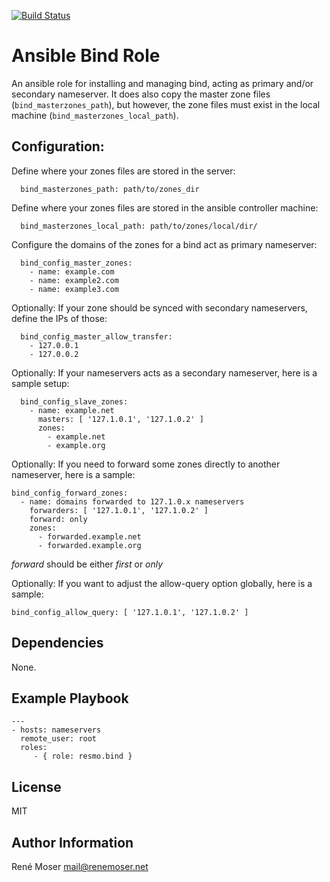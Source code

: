 [![Build Status](https://travis-ci.org/resmo/ansible-role-bind.png?branch=master)](https://travis-ci.org/resmo/ansible-role-bind)

# Ansible Bind Role

An ansible role for installing and managing bind, acting as primary and/or secondary nameserver.
It does also copy the master zone files (`bind_masterzones_path`), but however, the zone files must exist in the local machine (`bind_masterzones_local_path`).


## Configuration:

Define where your zones files are stored in the server:

      bind_masterzones_path: path/to/zones_dir

Define where your zones files are stored in the ansible controller machine:

      bind_masterzones_local_path: path/to/zones/local/dir/

Configure the domains of the zones for a bind act as primary nameserver:

      bind_config_master_zones:
        - name: example.com
        - name: example2.com
        - name: example3.com

Optionally: If your zone should be synced with secondary nameservers, define the IPs of those:

      bind_config_master_allow_transfer:
        - 127.0.0.1
        - 127.0.0.2

Optionally: If your nameservers acts as a secondary nameserver, here is a sample setup:

      bind_config_slave_zones:
        - name: example.net
          masters: [ '127.1.0.1', '127.1.0.2' ]
          zones:
            - example.net
            - example.org


Optionally: If you need to forward some zones directly to another nameserver, here is a sample:

    bind_config_forward_zones:
      - name: domains forwarded to 127.1.0.x nameservers
        forwarders: [ '127.1.0.1', '127.1.0.2' ]
        forward: only
        zones:
          - forwarded.example.net
          - forwarded.example.org

*forward* should be either _first_ or _only_


Optionally: If you want to adjust the allow-query option globally, here is a sample:

    bind_config_allow_query: [ '127.1.0.1', '127.1.0.2' ]


## Dependencies

None.


## Example Playbook

    ---
    - hosts: nameservers
      remote_user: root
      roles:
         - { role: resmo.bind }


## License

MIT


## Author Information

René Moser <mail@renemoser.net>
